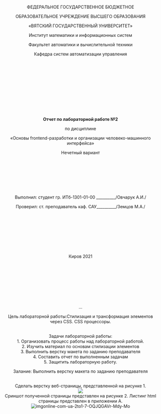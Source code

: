 <p align="center" >ФЕДЕРАЛЬНОЕ ГОСУДАРСТВЕННОЕ БЮДЖЕТНОЕ  </p> 
<p align="center">ОБРАЗОВАТЕЛЬНОЕ УЧРЕЖДЕНИЕ ВЫСШЕГО ОБРАЗОВАНИЯ</p> 
<p align="center">«ВЯТСКИЙ ГОСУДАРСТВЕННЫЙ УНИВЕРСИТЕТ» </p>  
<p align="center" >Институт математики и информационных систем</p> 
<p align="center">Факультет автоматики и вычислительной техники</p>
<p align="center">Кафедра систем автоматизации управления</p>
<br>
<br>
<br>
<br>
<br>
<br>
<br>
<br>
<br>
<p align="center" ><strong><br>Отчет по лабораторной работе №2</br></strong></p> 
<p align="center" >по дисциплине</p>
<p align="center" >«Основы frontend-разработки и организации человеко-машинного интерфейса»</p>
<p align="center" >Нечетный вариант</p>
<br>
<br>
<br>
<br>
<br>
<br>
<p align="center" >Выполнил: студент гр. ИТб-1301-01-00 __________/Овчарук А.И./</p>
<p align="center" >Проверил: ст. преподаватель каф. САУ__________/Земцов М.А./</p>
<br>
<br>
<br>
<br>
<br>
<br>
<br>
<p align="center">Киров 2021</p>
<br>
<br>
<br>
<br>
<br>
<br>
<br>
<br>
<body style="text-align: center;">...</body>

<p>Цель лабораторной работы:Стилизация и трансформация элементов через CSS. CSS процессоры.</p>
<br>Задачи лабораторной работы:
<br>1.	Организовать процесс работы над лабораторной работой.
<br>2.	Изучить материал по основам стилизации элементов
<br>3.	Выполнить верстку макета по заданию преподавателя
<br>4.	Составить отчет по выполненным задачам
<br>5.	Защитить лабораторную работу.
<br>

<p>Залание: Выполнить верстку макета по заданию преподавателя<p>
<br>Сделать верстку веб-страницы, представленной на рисунке 1.<br>
<img src="https://i.ibb.co/xHJbGjZ/3ca747818396cc0b6bd1421f1decedf7.png" style="max-width:100%;">
<br>Cриншот полученной страницы представлен на рисунке 2. Листинг html страницы представлен в приложении А.
  <img src="https://i.ibb.co/YTxLSjG/imgonline-com-ua-2to1-7-OQJQGAVr-Mdy-Mo.jpg" alt="imgonline-com-ua-2to1-7-OQJQGAVr-Mdy-Mo" border="0">
